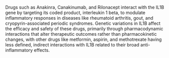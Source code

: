 Drugs such as Anakinra, Canakinumab, and Rilonacept interact with the IL1B gene by targeting its coded product, interleukin 1 beta, to modulate inflammatory responses in diseases like rheumatoid arthritis, gout, and cryopyrin-associated periodic syndromes. Genetic variations in IL1B affect the efficacy and safety of these drugs, primarily through pharmacodynamic interactions that alter therapeutic outcomes rather than pharmacokinetic changes, with other drugs like metformin, aspirin, and methotrexate having less defined, indirect interactions with IL1B related to their broad anti-inflammatory effects.